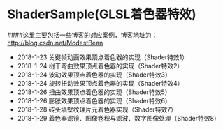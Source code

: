 # ShaderSample(GLSL着色器特效)

####这里主要包括一些博客的对应案例，博客地址为：<http://blog.csdn.net/ModestBean>

- 2018-1-23 关键帧动画效果顶点着色器的实现（Shader特效1）
- 2018-1-24 树干弯曲效果顶点着色器的实现（Shader特效2）
- 2018-1-24 波动效果顶点着色器的实现（Shader特效3）
- 2018-1-24 旋转扭动效果顶点着色器的实现（Shader特效4）
- 2018-1-26 扭曲效果顶点着色器的实现（Shader特效5）
- 2018-1-26 膨胀效果顶点着色器的实现（Shader特效6）
- 2018-1-28 砖头墙壁纹理片元着色器实现（Shader特效7）
- 2018-1-29 着色器滤镜、图像卷积与滤波、数字图像处理（Shader特效8）